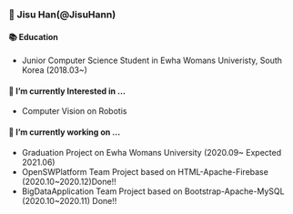 ### 👋 Jisu Han(@JisuHann)

#### 📚 Education
- Junior Computer Science Student in Ewha Womans Univeristy, South Korea (2018.03~)

#### 🌱 I’m currently Interested in ...
- Computer Vision on Robotis
  
#### 🔭 I’m currently working on ...
- Graduation Project on Ewha Womans University (2020.09~ Expected 2021.06)
- OpenSWPlatform Team Project based on HTML-Apache-Firebase (2020.10~2020.12)Done!!
- BigDataApplication Team Project based on Bootstrap-Apache-MySQL (2020.10~2020.11) Done!!

<!--
**JisuHann/JisuHann** is a ✨ _special_ ✨ repository because its `README.md` (this file) appears on your GitHub profile.

Here are some ideas to get you started:

- 🔭 I’m currently working on ...
- 🌱 I’m currently learning ...
- 👯 I’m looking to collaborate on ...
- 🤔 I’m looking for help with ...
- 💬 Ask me about ...
- 📫 How to reach me: ...
- 😄 Pronouns: ...
- ⚡ Fun fact: ...
-->
